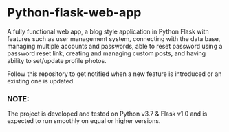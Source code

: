 # Python-flask-web-app
<html>
  <body>
A fully functional web app, a blog style application in Python Flask with features such as user management system, connecting with the data base, managing multiple accounts and passwords, able to reset password using a password reset link, creating and managing custom posts, and having ability to set/update profile photos. 

Follow this repository to get notified when a new feature is introduced or an existing one is updated. 

<h3> NOTE: </h3>The project is developed and tested on Python v3.7 & Flask v1.0 and is expected to run smoothly on equal or higher versions.

</body>
</html>
